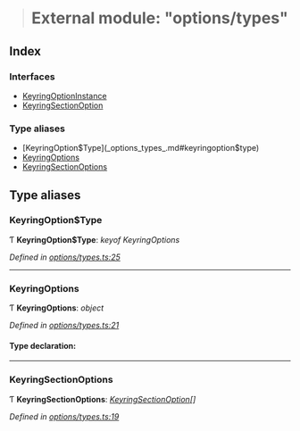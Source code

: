 > # External module: "options/types"

## Index

### Interfaces

* [KeyringOptionInstance](../interfaces/_options_types_.keyringoptioninstance.md)
* [KeyringSectionOption](../interfaces/_options_types_.keyringsectionoption.md)

### Type aliases

* [KeyringOption$Type](_options_types_.md#keyringoption$type)
* [KeyringOptions](_options_types_.md#keyringoptions)
* [KeyringSectionOptions](_options_types_.md#keyringsectionoptions)

## Type aliases

###  KeyringOption$Type

Ƭ **KeyringOption$Type**: *keyof KeyringOptions*

*Defined in [options/types.ts:25](https://github.com/polkadot-js/ui/blob/3f2ac8a/packages/ui-keyring/src/options/types.ts#L25)*

___

###  KeyringOptions

Ƭ **KeyringOptions**: *object*

*Defined in [options/types.ts:21](https://github.com/polkadot-js/ui/blob/3f2ac8a/packages/ui-keyring/src/options/types.ts#L21)*

#### Type declaration:

___

###  KeyringSectionOptions

Ƭ **KeyringSectionOptions**: *[KeyringSectionOption](../interfaces/_options_types_.keyringsectionoption.md)[]*

*Defined in [options/types.ts:19](https://github.com/polkadot-js/ui/blob/3f2ac8a/packages/ui-keyring/src/options/types.ts#L19)*